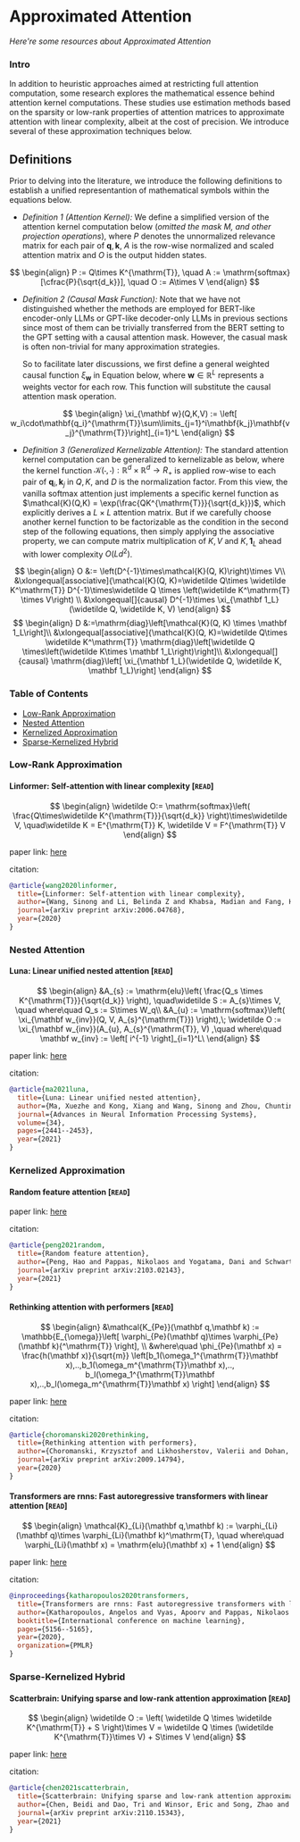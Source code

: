 # Approximated Attention
*Here're some resources about Approximated Attention*



### Intro

In addition to heuristic approaches aimed at restricting full attention computation, some research explores the mathematical essence behind attention kernel computations. These studies use estimation methods based on the sparsity or low-rank properties of attention matrices to approximate attention with linear complexity, albeit at the cost of precision. We introduce several of these approximation techniques below.


## Definitions

Prior to delving into the literature, we introduce the following definitions to establish a unified representantion of mathematical symbols within the equations below.

* *Definition 1 (Attention Kernel):* We define a simplified version of the attention kernel computation below (*omitted the mask $M$, and other projection operations*), where $P$ denotes the unnormalized relevance matrix for each pair of $\mathbf q, \mathbf k$, $A$ is the row-wise normalized and scaled attention matrix and $O$ is the output hidden states.

$$
\begin{align}
P := Q\times K^{\mathrm{T}}, \quad
A := \mathrm{softmax}[\cfrac{P}{\sqrt{d_k}}], \quad
    O := A\times V
\end{align}
$$

* *Definition 2 (Causal Mask Function):* Note that we have not distinguished whether the methods are employed for BERT-like encoder-only LLMs or GPT-like decoder-only LLMs in previous sections since most of them can be trivially transferred from the BERT setting to the GPT setting with a causal attention mask. However, the casual mask is often non-trivial for many approximation strategies. 
  

  So to facilitate later discussions, we first define a general weighted causal function $\xi_{\mathbf w}$ in Equation below, where $\mathbf w \in \mathbb{R}^L$ represents a weights vector for each row. This function will substitute the causal attention mask operation.

$$
\begin{align}
    \xi_{\mathbf w}(Q,K,V) := \left[ w_i\cdot\mathbf{q_i}^{\mathrm{T}}\sum\limits_{j=1}^i\mathbf{k_j}\mathbf{v_j}^{\mathrm{T}}\right]_{i=1}^L
\end{align}
$$

* *Definition 3 (Generalized Kernelizable Attention):* The standard attention kernel computation can be generalized to kernelizable as below, where the kernel function $\mathcal{K}(\cdot,\cdot): \mathbb{R}^{d}\times \mathbb{R}^{d}\rightarrow R_+$ is applied row-wise to each pair of $\mathbf q_i, \mathbf k_j$ in $Q,K$, and $D$ is the normalization factor. From this view, the vanilla softmax attention just implements a specific kernel function as $\mathcal{K}(Q,K) = \exp(\frac{QK^{\mathrm{T}}}{\sqrt{d_k}})$, which explicitly derives a $L\times L$ attention matrix. But if we carefully choose another kernel function to be factorizable as the condition in the second step of the following equations, then simply applying the associative property, we can compute matrix multiplication of $K,V$ and $K, \mathbf 1_L$ ahead with lower complexity $O(Ld^2)$.

$$
\begin{align}
O &:= \left(D^{-1}\times\mathcal{K}(Q, K)\right)\times V\\
    &\xlongequal[associative]{\mathcal{K}(Q, K)=\widetilde Q\times \widetilde K^\mathrm{T}} D^{-1}\times\widetilde Q \times \left(\widetilde K^\mathrm{T} \times V\right) \\
    &\xlongequal[]{causal} D^{-1}\times \xi_{\mathbf 1_L}(\widetilde Q, \widetilde K, V)
\end{align}
$$
$$
\begin{align}
D &:=\mathrm{diag}\left[\mathcal{K}(Q, K) \times \mathbf 1_L\right]\\
&\xlongequal[associative]{\mathcal{K}(Q, K)=\widetilde Q\times \widetilde K^\mathrm{T}} \mathrm{diag}\left[\widetilde Q \times\left(\widetilde K\times \mathbf 1_L\right)\right]\\
&\xlongequal[]{causal} \mathrm{diag}\left[ \xi_{\mathbf 1_L}(\widetilde Q, \widetilde K, \mathbf 1_L)\right]
\end{align}
$$


### Table of Contents

* [Low-Rank Approximation](#low-rank-approximation)
* [Nested Attention](#nested-attention)
* [Kernelized Approximation](#kernelized-approximation)
* [Sparse-Kernelized Hybrid](#sparse-kernelized-hybrid)


### Low-Rank Approximation



#### Linformer: Self-attention with linear complexity [`READ`]

$$
\begin{align}
\widetilde O:= \mathrm{softmax}\left( \frac{Q\times\widetilde K^{\mathrm{T}}}{\sqrt{d_k}} \right)\times\widetilde V, \quad\widetilde K = E^{\mathrm{T}} K, \widetilde V = F^{\mathrm{T}} V
\end{align}
$$

paper link: [here](https://arxiv.org/pdf/2006.04768)

citation: 
```bibtex
@article{wang2020linformer,
  title={Linformer: Self-attention with linear complexity},
  author={Wang, Sinong and Li, Belinda Z and Khabsa, Madian and Fang, Han and Ma, Hao},
  journal={arXiv preprint arXiv:2006.04768},
  year={2020}
}
```


### Nested Attention

#### Luna: Linear unified nested attention [`READ`]

$$
\begin{align}
&A_{s} := \mathrm{elu}\left( \frac{Q_s \times K^{\mathrm{T}}}{\sqrt{d_k}} \right), \quad\widetilde S := A_{s}\times V, \quad where\quad Q_s := S\times W_q\\
        &A_{u} := \mathrm{softmax}\left( \xi_{\mathbf w_{inv}}(Q, V, A_{s}^{\mathrm{T}}) \right),\;
        \widetilde O := \xi_{\mathbf w_{inv}}(A_{u}, A_{s}^{\mathrm{T}}, V) ,\quad where\quad \mathbf w_{inv} := \left[ i^{-1} \right]_{i=1}^L\
\end{align}
$$

paper link: [here](https://proceedings.neurips.cc/paper/2021/file/14319d9cfc6123106878dc20b94fbaf3-Paper.pdf)

citation: 
```bibtex
@article{ma2021luna,
  title={Luna: Linear unified nested attention},
  author={Ma, Xuezhe and Kong, Xiang and Wang, Sinong and Zhou, Chunting and May, Jonathan and Ma, Hao and Zettlemoyer, Luke},
  journal={Advances in Neural Information Processing Systems},
  volume={34},
  pages={2441--2453},
  year={2021}
}
```

### Kernelized Approximation


#### Random feature attention [`READ`]

paper link: [here](https://arxiv.org/pdf/2103.02143)

citation: 
```bibtex
@article{peng2021random,
  title={Random feature attention},
  author={Peng, Hao and Pappas, Nikolaos and Yogatama, Dani and Schwartz, Roy and Smith, Noah A and Kong, Lingpeng},
  journal={arXiv preprint arXiv:2103.02143},
  year={2021}
}
```


#### Rethinking attention with performers [`READ`]

$$
\begin{align}
&\mathcal{K_{Pe}}(\mathbf q,\mathbf k) := \mathbb{E_{\omega}}\left[ \varphi_{Pe}(\mathbf q)\times \varphi_{Pe}(\mathbf k){^\mathrm{T}} \right], \\
&where\quad \phi_{Pe}(\mathbf x) = \frac{h(\mathbf x)}{\sqrt{m}} \left[b_1(\omega_1^{\mathrm{T}}\mathbf x),..,b_1(\omega_m^{\mathrm{T}}\mathbf x),.., b_l(\omega_1^{\mathrm{T}}\mathbf x),..,b_l(\omega_m^{\mathrm{T}}\mathbf x) \right]
\end{align}
$$

paper link: [here](https://arxiv.org/pdf/2009.14794)

citation: 
```bibtex
@article{choromanski2020rethinking,
  title={Rethinking attention with performers},
  author={Choromanski, Krzysztof and Likhosherstov, Valerii and Dohan, David and Song, Xingyou and Gane, Andreea and Sarlos, Tamas and Hawkins, Peter and Davis, Jared and Mohiuddin, Afroz and Kaiser, Lukasz and others},
  journal={arXiv preprint arXiv:2009.14794},
  year={2020}
}
```


#### Transformers are rnns: Fast autoregressive transformers with linear attention [`READ`]

$$
\begin{align}
\mathcal{K}_{Li}(\mathbf q,\mathbf k) := \varphi_{Li}(\mathbf q)\times \varphi_{Li}(\mathbf k)^\mathrm{T}, \quad where\quad \varphi_{Li}(\mathbf x) = \mathrm{elu}(\mathbf x) + 1
\end{align}
$$

paper link: [here](http://proceedings.mlr.press/v119/katharopoulos20a/katharopoulos20a.pdf)

citation: 
```bibtex
@inproceedings{katharopoulos2020transformers,
  title={Transformers are rnns: Fast autoregressive transformers with linear attention},
  author={Katharopoulos, Angelos and Vyas, Apoorv and Pappas, Nikolaos and Fleuret, Fran{\c{c}}ois},
  booktitle={International conference on machine learning},
  pages={5156--5165},
  year={2020},
  organization={PMLR}
}
```



### Sparse-Kernelized Hybrid


#### Scatterbrain: Unifying sparse and low-rank attention approximation [`READ`]

$$
\begin{align}
\widetilde O := \left( \widetilde Q \times \widetilde K^{\mathrm{T}} + S \right)\times V = \widetilde Q \times (\widetilde K^{\mathrm{T}}\times V) + S\times V 
\end{align}
$$

paper link: [here](https://arxiv.org/pdf/2110.15343)

citation: 
```bibtex
@article{chen2021scatterbrain,
  title={Scatterbrain: Unifying sparse and low-rank attention approximation},
  author={Chen, Beidi and Dao, Tri and Winsor, Eric and Song, Zhao and Rudra, Atri and R{\'e}, Christopher},
  journal={arXiv preprint arXiv:2110.15343},
  year={2021}
}
```
    